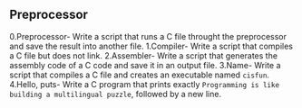 ## Preprocessor
 0.Preprocessor- Write a script that runs a C file throught the preprocessor and save the result into another file.
 1.Compiler- Write a script that compiles a C file but does not link.
 2.Assembler- Write a script that generates the assembly code of a C code and save it in an output file.
 3.Name- Write a script that compiles a C file and creates an executable named `cisfun`.
 4.Hello, puts- Write a C program that prints exactly `Programming is like building a multilingual puzzle`, followed by a new line.
